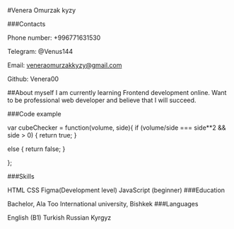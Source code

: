 #Venera Omurzak kyzy

###Contacts

Phone number: +996771631530

Telegram: @Venus144

Email: veneraomurzakkyzy@gmail.com

Github: Venera00

##About myself I am currently learning Frontend development online. Want to be professional web developer and believe that I will succeed.

###Code example

var cubeChecker = function(volume, side){
if (volume/side === side\*\*2 && side > 0) {
return true;
}

else {
return false;
}

};

###Skills

HTML
CSS
Figma(Development level)
JavaScript (beginner)
###Education

Bachelor, Ala Too International university, Bishkek
###Languages

English (B1)
Turkish
Russian
Kyrgyz
